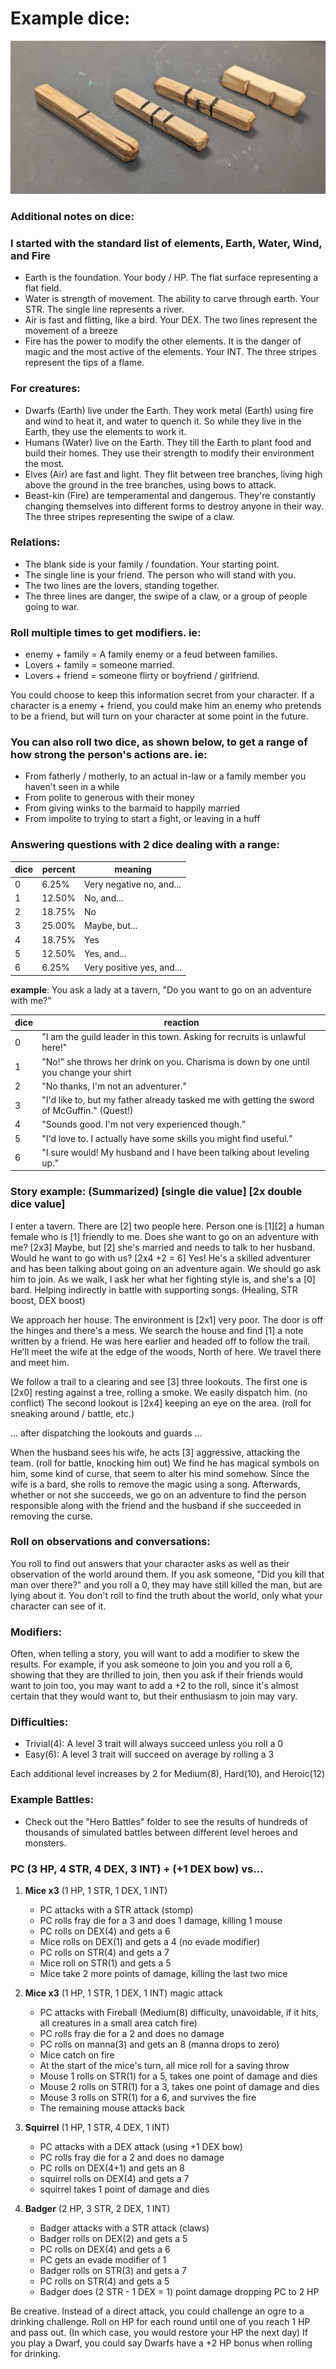 
# Example dice:

![Dice](d4dice.jpg)

### Additional notes on dice:

### I started with the standard list of elements, Earth, Water, Wind, and Fire

* Earth is the foundation. Your body / HP. The flat surface representing a flat field.
* Water is strength of movement. The ability to carve through earth. Your STR. The single line represents a river.
* Air is fast and flitting, like a bird. Your DEX. The two lines represent the movement of a breeze
* Fire has the power to modify the other elements. It is the danger of magic and the most active of the elements. Your INT. The three stripes represent the tips of a flame.

### For creatures:

* Dwarfs (Earth) live under the Earth. They work metal (Earth) using fire and wind to heat it, and water to quench it. So while they live in the Earth, they use the elements to work it.
* Humans (Water) live on the Earth. They till the Earth to plant food and build their homes. They use their strength to modify their environment the most.
* Elves (Air) are fast and light. They flit between tree branches, living high above the ground in the tree branches, using bows to attack.
* Beast-kin (Fire) are temperamental and dangerous. They're constantly changing themselves into different forms to destroy anyone in their way. The three stripes representing the swipe of a claw.

### Relations:

* The blank side is your family / foundation. Your starting point.
* The single line is your friend. The person who will stand with you.
* The two lines are the lovers, standing together.
* The three lines are danger, the swipe of a claw, or a group of people going to war.

### Roll multiple times to get modifiers. ie:

* enemy + family = A family enemy or a feud between families.
* Lovers + family = someone married.
* Lovers + friend = someone flirty or boyfriend / girlfriend.

You could choose to keep this information secret from your character. If a character is a enemy + friend, you could make him an enemy who pretends to be a friend, but will turn on your character at some point in the future.

### You can also roll two dice, as shown below, to get a range of how strong the person's actions are. ie:

* From fatherly / motherly, to an actual in-law or a family member you haven't seen in a while
* From polite to generous with their money
* From giving winks to the barmaid to happily married
* From impolite to trying to start a fight, or leaving in a huff

### Answering questions with 2 dice dealing with a range:

| dice| percent | meaning                   |
|-----|---------|---------------------------|
| 0   | 6.25%   | Very negative no, and...  |
| 1   | 12.50%  | No, and...                |
| 2   | 18.75%  | No                        |
| 3   | 25.00%  | Maybe, but...             |
| 4   | 18.75%  | Yes                       |
| 5   | 12.50%  | Yes, and...               |
| 6   | 6.25%   | Very positive yes, and... |

**example**: You ask a lady at a tavern, "Do you want to go on an adventure with me?"

| dice | reaction                                                                                   |
|------|--------------------------------------------------------------------------------------------|
| 0    | "I am the guild leader in this town. Asking for recruits is unlawful here!"                |
| 1    | "No!" she throws her drink on you. Charisma is down by one until you change your shirt     |
| 2    | "No thanks, I'm not an adventurer."                                                        |
| 3    | "I'd like to, but my father already tasked me with getting the sword of McGuffin." (Quest!)|
| 4    | "Sounds good. I'm not very experienced though."                                            |
| 5    | "I'd love to. I actually have some skills you might find useful."                          |
| 6    | "I sure would! My husband and I have been talking about leveling up."                      |

### Story example: (Summarized) [single die value] [2x double dice value]

I enter a tavern. There are [2] two people here. Person one is [1][2] a human female who is [1] friendly to me. Does she want to go on an adventure with me? [2x3] Maybe, but [2] she's married and needs to talk to her husband. Would he want to go with us? [2x4 +2 = 6] Yes! He's a skilled adventurer and has been talking about going on an adventure again. We should go ask him to join. As we walk, I ask her what her fighting style is, and she's a [0] bard. Helping indirectly in battle with supporting songs. (Healing, STR boost, DEX boost)

We approach her house. The environment is [2x1] very poor. The door is off the hinges and there's a mess. We search the house and find [1] a note written by a friend. He was here earlier and headed off to follow the trail. He'll meet the wife at the edge of the woods, North of here. We travel there and meet him.

We follow a trail to a clearing and see [3] three lookouts. The first one is [2x0] resting against a tree, rolling a smoke.  We easily dispatch him. (no conflict) The second lookout is [2x4] keeping an eye on the area. (roll for sneaking around / battle, etc.)

... after dispatching the lookouts and guards ...

When the husband sees his wife, he acts [3] aggressive, attacking the team. (roll for battle, knocking him out) We find he has magical symbols on him, some kind of curse, that seem to alter his mind somehow. Since the wife is a bard, she rolls to remove the magic using a song. Afterwards, whether or not she succeeds, we go on an adventure to find the person responsible along with the friend and the husband if she succeeded in removing the curse.

### Roll on observations and conversations:

You roll to find out answers that your character asks as well as their observation of the world around them. If you ask someone, "Did you kill that man over there?" and you roll a 0, they may have still killed the man, but are lying about it. You don't roll to find the truth about the world, only what your character can see of it.

### Modifiers:

Often, when telling a story, you will want to add a modifier to skew the results. For example, if you ask someone to join you and you roll a 6, showing that they are thrilled to join, then you ask if their friends would want to join too, you may want to add a +2 to the roll, since it's almost certain that they would want to, but their enthusiasm to join may vary.

### Difficulties:

* Trivial(4): A level 3 trait will always succeed unless you roll a 0
* Easy(6): A level 3 trait will succeed on average by rolling a 3

Each additional level increases by 2 for Medium(8), Hard(10), and Heroic(12)

### Example Battles:

* Check out the "Hero Battles" folder to see the results of hundreds of thousands of simulated battles between different level heroes and monsters.

### PC (3 HP, 4 STR, 4 DEX, 3 INT) + (+1 DEX bow) vs...

1. **Mice x3** (1 HP, 1 STR, 1 DEX, 1 INT)

    * PC attacks with a STR attack (stomp)
    * PC rolls fray die for a 3 and does 1 damage, killing 1 mouse
    * PC rolls on DEX(4) and gets a 6
    * Mice rolls on DEX(1) and gets a 4 (no evade modifier)
    * PC rolls on STR(4) and gets a 7
    * Mice roll on STR(1) and gets a 5
    * Mice take 2 more points of damage, killing the last two mice

2. **Mice x3** (1 HP, 1 STR, 1 DEX, 1 INT) magic attack

    * PC attacks with Fireball (Medium(8) difficulty, unavoidable, if it hits, all creatures in a small area catch fire)
    * PC rolls fray die for a 2 and does no damage
    * PC rolls on manna(3) and gets an 8 (manna drops to zero)
    * Mice catch on fire
    * At the start of the mice's turn, all mice roll for a saving throw
    * Mouse 1 rolls on STR(1) for a 5, takes one point of damage and dies
    * Mouse 2 rolls on STR(1) for a 3, takes one point of damage and dies
    * Mouse 3 rolls on STR(1) for a 6, and survives the fire
    * The remaining mouse attacks back

3. **Squirrel** (1 HP, 1 STR, 4 DEX, 1 INT)

    * PC attacks with a DEX attack (using +1 DEX bow)
    * PC rolls fray die for a 2 and does no damage
    * PC rolls on DEX(4+1) and gets an 8
    * squirrel rolls on DEX(4) and gets a 7
    * squirrel takes 1 point of damage and dies

4. **Badger** (2 HP, 3 STR, 2 DEX, 1 INT)

    * Badger attacks with a STR attack (claws)
    * Badger rolls on DEX(2) and gets a 5
    * PC rolls on DEX(4) and gets a 6
    * PC gets an evade modifier of 1
    * Badger rolls on STR(3) and gets a 7
    * PC rolls on STR(4) and gets a 5
    * Badger does (2 STR - 1 DEX = 1) point damage dropping PC to 2 HP

Be creative. Instead of a direct attack, you could challenge an ogre to a drinking challenge. Roll on HP for each round until one of you reach 1 HP and pass out. (In which case, you would restore your HP the next day) If you play a Dwarf, you could say Dwarfs have a +2 HP bonus when rolling for drinking.
